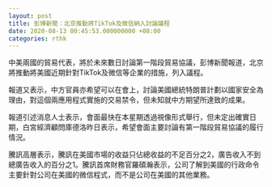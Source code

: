 ```yaml
---
layout: post
title: 彭博新聞：北京推動將TikTok及微信納入討論議程
date: 2020-08-13 00:45:53.000000000 +08:00
categories: rthk
---
```


中美兩國的貿易代表，將於未來數日討論第一階段貿易協議，彭博新聞報道，北京將推動將美國近期針對TikTok及微信等企業的措施，列入議程。

報道又表示，中方官員亦希望可以在會上，討論美國總統特朗普計劃以國家安全為理由，對這個兩應用程式實施的交易禁令，但未知就中方期望所達致的成果。

報道引述消息人士表示，會面最快在本星期透過視像形式舉行，但未定出確實日期，白宮經濟顧問庫德洛昨日表示，希望會面主要討論有第一階段貿易協議的履行情況。

騰訊高層表示，騰訊在美國市場的收益只佔總收益的不足百分之2，廣告收入不到總廣告收入的百分之1。騰訊首席財務官羅碩瀚表示，公司了解到美國的行政命令主要針對公司在美國的微信程式，而不是公司在美國的其他業務。
